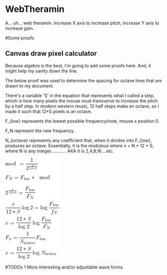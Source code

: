 # WebTheramin
A... uh... web theramin. Increase X axis to increase pitch, increase Y axis to increase gain.



#Some proofs
## Canvas draw pixel calculator

Because algebra is the best, I'm going to add some proofs here. And, it might help my sanity down the line.

The below proof was used to determine the spacing for octave lines that are drawn to my document.

There's a variable 'S' in the equation that represents what I called a step,
which is how many pixels the mouse must transverse to increase the pitch by a half step.
In modern western music, 12 half steps make an octave, so I made it such that 12*S pixels is an octave.

F_{low} represents the lowest possible frequency/note, mouse x position 0.

F_N represent the new frequency.

N_{octave} represents any coefficient that, when it divides into F_{low}, produces an octave.
Essentially, it is the modulous where x = N * 12 * S, where N is any integer............ AKA it is 2,4,8,16....etc.


![Alt Text](https://github.com/C-Powers/WebTheramin/raw/master/images/CodeCogsEqn.gif)

#TODOs
1  More interesting and/or adjustable wave forms
